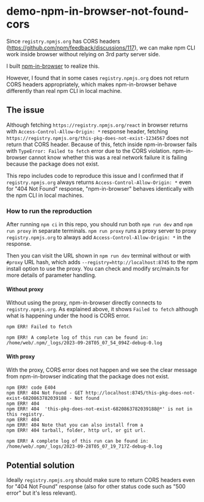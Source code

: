 # demo-npm-in-browser-not-found-cors

Since `registry.npmjs.org` has CORS headers (https://github.com/npm/feedback/discussions/117), we can make npm CLI work inside browser without relying on 3rd party server side.

I built [npm-in-browser](https://github.com/naruaway/npm-in-browser) to realize this.

However, I found that in some cases `registry.npmjs.org` does not return CORS headers appropriately, which makes npm-in-browser behave differently than real npm CLI in local machine.

## The issue

Although fetching `https://registry.npmjs.org/react` in browser returns with `Access-Control-Allow-Origin: *` response header, fetching `https://registry.npmjs.org/this-pkg-does-not-exist-1234567` does not return that CORS header.
Because of this, fetch inside npm-in-browser fails with `TypeError: Failed to fetch` error due to the CORS violation. npm-in-browser cannot know whether this was a real network failure it is failing because the package does not exist.


This repo includes code to reproduce this issue and I confirmed that if `registry.npmjs.org` always returns `Access-Control-Allow-Origin: *` even for "404 Not Found" response, "npm-in-browser" behaves identically with the npm CLI in local machines.

###  How to run the reproduction
After running `npm ci` in this repo, you should run both `npm run dev` and `npm run proxy` in separate terminals.
`npm run proxy` runs a proxy server to proxy `registry.npmjs.org` to always add `Access-Control-Allow-Origin: *` in the response.

Then you can visit the URL shown in `npm run dev` terminal without or with `#proxy` URL hash, which adds `--registry=http://localhost:8745` to the npm install option to use the proxy.
You can check and modify src/main.ts for more details of parameter handling.

#### Without proxy
Without using the proxy, npm-in-browser directly connects to `registry.npmjs.org`.
As explained above, it shows `Failed to fetch` although what is happening under the hood is CORS error.

```
npm ERR! Failed to fetch

npm ERR! A complete log of this run can be found in: /home/web/.npm/_logs/2023-09-28T05_07_54_094Z-debug-0.log
```

#### With proxy
With the proxy, CORS error does not happen and we see the clear message from npm-in-browser indicating that the package does not exist.

```
npm ERR! code E404
npm ERR! 404 Not Found - GET http://localhost:8745/this-pkg-does-not-exist-6820863782039188 - Not found
npm ERR! 404 
npm ERR! 404  'this-pkg-does-not-exist-6820863782039188@*' is not in this registry.
npm ERR! 404 
npm ERR! 404 Note that you can also install from a
npm ERR! 404 tarball, folder, http url, or git url.

npm ERR! A complete log of this run can be found in: /home/web/.npm/_logs/2023-09-28T05_07_19_717Z-debug-0.log
```

## Potential solution

Ideally `registry.npmjs.org` should make sure to return CORS headers even for "404 Not Found" response (also for other status code such as "500 error" but it's less relevant).
